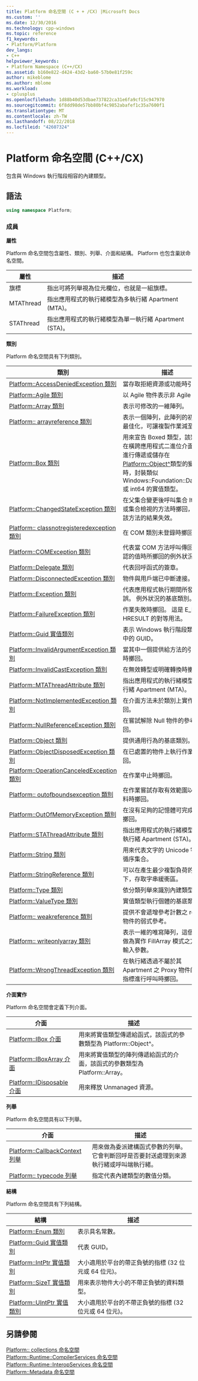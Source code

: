 ```yaml
---
title: Platform 命名空間 (C + + /CX) |Microsoft Docs
ms.custom: ''
ms.date: 12/30/2016
ms.technology: cpp-windows
ms.topic: reference
f1_keywords:
- Platform/Platform
dev_langs:
- C++
helpviewer_keywords:
- Platform Namespace (C++/CX)
ms.assetid: b160e822-d424-43d2-ba60-57b0e81f259c
author: mikeblome
ms.author: mblome
ms.workload:
- cplusplus
ms.openlocfilehash: 1d88b40d53dbae737822ca31e6fa9cf15c947970
ms.sourcegitcommit: 6f8dd98de57bb80bf4c9852abafef1c35a7600f1
ms.translationtype: MT
ms.contentlocale: zh-TW
ms.lasthandoff: 08/22/2018
ms.locfileid: "42607324"
---
```

# <a name="platform-namespace-ccx"></a>Platform 命名空間 (C++/CX)
包含與 Windows 執行階段相容的內建類型。  
  
## <a name="syntax"></a>語法  
  
```cpp  
using namespace Platform;  
```  
  
### <a name="members"></a>成員  
 **屬性**  
  
 Platform 命名空間包含屬性、類別、列舉、介面和結構。 Platform 也包含巢狀命名空間。  
  
|屬性|描述|  
|---------------|-----------------|  
|旗標|指出可將列舉視為位元欄位，也就是一組旗標。|  
|MTAThread|指出應用程式的執行緒模型為多執行緒 Apartment (MTA)。|  
|STAThread|指出應用程式的執行緒模型為單一執行緒 Apartment (STA)。|  
  
 **類別**  
  
 Platform 命名空間具有下列類別。  
  
|類別|描述|  
|-----------|-----------------|  
|[Platform::AccessDeniedException 類別](../cppcx/platform-accessdeniedexception-class.md)|當存取拒絕資源或功能時引發。|  
|[Platform::Agile 類別](../cppcx/platform-agile-class.md)|以 Agile 物件表示非 Agile 物件。|  
|[Platform::Array 類別](../cppcx/platform-array-class.md)|表示可修改的一維陣列。|  
|[Platform:: arrayreference 類別](../cppcx/platform-arrayreference-class.md)|表示一個陣列，此陣列的初始化已最佳化，可讓複製作業減至最少。|  
|[Platform::Box 類別](../cppcx/platform-box-class.md)|用來宣告 Boxed 類型，該類型會在橫跨應用程式二進位介面 (ABI) 進行傳遞或儲存在 [Platform::Object^](../cppcx/platform-object-class.md)類型的變數中時，封裝類似 Windows::Foundation::DateTime 或 int64 的實值類型。|  
|[Platform::ChangedStateException 類別](../cppcx/platform-changedstateexception-class.md)|在父集合變更後呼叫集合 Iterator 或集合檢視的方法時擲回，藉以讓該方法的結果失效。|  
|[Platform:: classnotregisteredexception 類別](../cppcx/platform-classnotregisteredexception-class.md)|在 COM 類別未登錄時擲回。|  
|[Platform::COMException 類別](../cppcx/platform-comexception-class.md)|代表當 COM 方法呼叫傳回無法辨認的值時所擲回的例外狀況。|  
|[Platform::Delegate 類別](../cppcx/platform-delegate-class.md)|代表回呼函式的簽章。|  
|[Platform::DisconnectedException 類別](../cppcx/platform-disconnectedexception-class.md)|物件與用戶端已中斷連接。|  
|[Platform::Exception 類別](../cppcx/platform-exception-class.md)|代表應用程式執行期間所發生的錯誤。 例外狀況的基底類別。|  
|[Platform::FailureException 類別](../cppcx/platform-failureexception-class.md)|作業失敗時擲回。 這是 E_FAIL HRESULT 的對等用法。|  
|[Platform::Guid 實值類別](../cppcx/platform-guid-value-class.md)|表示 Windows 執行階段類型系統中的 GUID。|  
|[Platform::InvalidArgumentException 類別](../cppcx/platform-invalidargumentexception-class.md)|當其中一個提供給方法的引數無效時擲回。|  
|[Platform::InvalidCastException 類別](../cppcx/platform-invalidcastexception-class.md)|在無效轉型或明確轉換時擲回。|  
|[Platform::MTAThreadAttribute 類別](../cppcx/platform-mtathreadattribute-class.md)|指出應用程式的執行緒模型為多執行緒 Apartment (MTA)。|  
|[Platform::NotImplementedException 類別](../cppcx/platform-notimplementedexception-class.md)|在介面方法未於類別上實作時擲回。|  
|[Platform::NullReferenceException 類別](../cppcx/platform-nullreferenceexception-class.md)|在嘗試解除 Null 物件的參考時擲回。|  
|[Platform::Object 類別](../cppcx/platform-object-class.md)|提供通用行為的基底類別。|  
|[Platform::ObjectDisposedException 類別](../cppcx/platform-objectdisposedexception-class.md)|在已處置的物件上執行作業時擲回。|  
|[Platform::OperationCanceledException 類別](../cppcx/platform-operationcanceledexception-class.md)|在作業中止時擲回。|  
|[Platform:: outofboundsexception 類別](../cppcx/platform-outofboundsexception-class.md)|在作業嘗試存取有效範圍以外的資料時擲回。|  
|[Platform::OutOfMemoryException 類別](../cppcx/platform-outofmemoryexception-class.md)|在沒有足夠的記憶體可完成作業時擲回。|  
|[Platform::STAThreadAttribute 類別](../cppcx/platform-stathreadattribute-class.md)|指出應用程式的執行緒模型為單一執行緒 Apartment (STA)。|  
|[Platform::String 類別](../cppcx/platform-string-class.md)|用來代表文字的 Unicode 字元的循序集合。|  
|[Platform::StringReference 類別](../cppcx/platform-stringreference-class.md)|可以在產生最少複製負荷的情況下，存取字串緩衝區。|  
|[Platform::Type 類別](../cppcx/platform-type-class.md)|依分類列舉來識別內建類型。|  
|[Platform::ValueType 類別](../cppcx/platform-valuetype-class.md)|實值類型執行個體的基底類別。|  
|[Platform:: weakreference 類別](../cppcx/platform-weakreference-class.md)|提供不會遞增參考計數之 ref 類別物件的弱式參考。|  
|[Platform:: writeonlyarray 類別](../cppcx/platform-writeonlyarray-class.md)|表示一維的唯寫陣列，這個陣列可做為實作 FillArray 模式之方法的輸入參數。|  
|[Platform::WrongThreadException 類別](../cppcx/platform-wrongthreadexception-class.md)|在執行緒透過不屬於其 Apartment 之 Proxy 物件的介面指標進行呼叫時擲回。|  
  
 **介面實作**  
  
 Platform 命名空間會定義下列介面。  
  
|介面|描述|  
|---------------|-----------------|  
|[Platform::IBox 介面](../cppcx/platform-ibox-interface.md)|用來將實值類型傳遞給函式，該函式的參數類型為 Platform::Object^。|  
|[Platform::IBoxArray 介面](../cppcx/platform-iboxarray-interface.md)|用來將實值類型的陣列傳遞給函式的介面，該函式的參數類型為 Platform::Array。|  
|[Platform::IDisposable 介面](../cppcx/platform-idisposable-interface.md)|用來釋放 Unmanaged 資源。|  
  
 **列舉**  
  
 Platform 命名空間具有以下列舉。  
  
|介面|描述|  
|---------------|-----------------|  
|[Platform::CallbackContext 列舉](../cppcx/platform-callbackcontext-enumeration.md)|用來做為委派建構函式參數的列舉。 它會判斷回呼是否要封送處理到來源執行緒或呼叫端執行緒。|  
|[Platform:: typecode 列舉](../cppcx/platform-typecode-enumeration.md)|指定代表內建類型的數值分類。|  
  
 **結構**  
  
 Platform 命名空間具有下列結構。  
  
|結構|描述|  
|---------------|-----------------|  
|[Platform::Enum 類別](../cppcx/platform-enum-class.md)|表示具名常數。|  
|[Platform::Guid 實值類別](../cppcx/platform-guid-value-class.md)|代表 GUID。|  
|[Platform::IntPtr 實值類別](../cppcx/platform-intptr-value-class.md)|大小適用於平台的帶正負號的指標 (32 位元或 64 位元)。|  
|[Platform::SizeT 實值類別](../cppcx/platform-sizet-value-class.md)|用來表示物件大小的不帶正負號的資料類型。|  
|[Platform::UIntPtr 實值類別](../cppcx/platform-uintptr-value-class.md)|大小適用於平台的不帶正負號的指標 (32 位元或 64 位元)。|  
  
## <a name="see-also"></a>另請參閱  
 [Platform:: collections 命名空間](../cppcx/platform-collections-namespace.md)   
 [Platform::Runtime::CompilerServices 命名空間](../cppcx/platform-runtime-compilerservices-namespace.md)   
 [Platform::Runtime::InteropServices 命名空間](../cppcx/platform-runtime-interopservices-namespace.md)   
 [Platform::Metadata 命名空間](../cppcx/platform-metadata-namespace.md)
